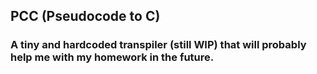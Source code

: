 ## PCC (Pseudocode to C)

### A tiny and hardcoded transpiler (still WIP) that will probably help me with my homework in the future.